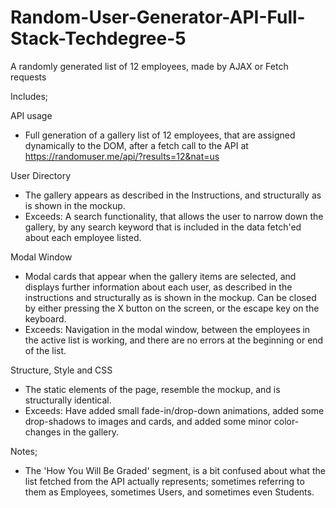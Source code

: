 # Random-User-Generator-API-Full-Stack-Techdegree-5
 A randomly generated list of 12 employees, made by AJAX or Fetch requests

Includes;

API usage
- Full generation of a gallery list of 12 employees, that are assigned dynamically to the DOM, after a fetch call to the API at https://randomuser.me/api/?results=12&nat=us

User Directory
- The gallery appears as described in the Instructions, and structurally as is shown in the mockup.
- Exceeds: A search functionality, that allows the user to narrow down the gallery, by any search keyword that is included in the data fetch'ed about each employee listed.

Modal Window
- Modal cards that appear when the gallery items are selected, and displays further information about each user, as described in the instructions and structurally as is shown in the mockup. Can be closed by either pressing the X button on the screen, or the escape key on the keyboard.
- Exceeds: Navigation in the modal window, between the employees in the active list is working, and there are no errors at the beginning or end of the list.

Structure, Style and CSS
- The static elements of the page, resemble the mockup, and is structurally identical.
- Exceeds: Have added small fade-in/drop-down animations, added some drop-shadows to images and cards, and added some minor color-changes in the gallery.

Notes;
- The 'How You Will Be Graded' segment, is a bit confused about what the list fetched from the API actually represents; sometimes referring to them as Employees, sometimes Users, and sometimes even Students.